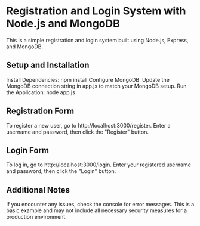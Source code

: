 # Registration and Login System with Node.js and MongoDB
This is a simple registration and login system built using Node.js, Express, and MongoDB.

## Setup and Installation
Install Dependencies: npm install
Configure MongoDB: Update the MongoDB connection string in app.js to match your MongoDB setup.
Run the Application: node app.js

## Registration Form

To register a new user, go to http://localhost:3000/register.
Enter a username and password, then click the "Register" button.

## Login Form
To log in, go to http://localhost:3000/login.
Enter your registered username and password, then click the "Login" button.

## Additional Notes
If you encounter any issues, check the console for error messages.
This is a basic example and may not include all necessary security measures for a production environment.
